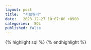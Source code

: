 ```yaml
---
layout: post
title:  "서브쿼리"
date:   2023-12-27 10:07:00 +0900
categories:  SQL
published: false
---
```


{% highlight sql %}
{% endhighlight %}